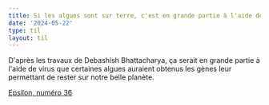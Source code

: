 ```yaml
---
title: Si les algues sont sur terre, c'est en grande partie à l'aide de virus géants
date: '2024-05-22'
type: til
layout: til
---
```

D'après les travaux de Debashish Bhattacharya, ça serait en grande partie à l'aide de virus que certaines algues auraient obtenus les gènes leur permettant de rester sur notre belle planète.

[Epsilon, numéro 36](https://www.epsiloon.com/tous-les-numeros/n36/)